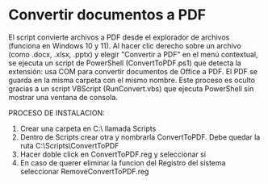 # Convertir documentos a PDF

El script convierte archivos a PDF desde el explorador de archivos (funciona en Windows 10 y 11). Al hacer clic derecho sobre un archivo (como .docx, .xlsx, .pptx) y elegir "Convertir a PDF" en el menú contextual, se ejecuta un script de PowerShell (ConvertToPDF.ps1) que detecta la extensión: usa COM para convertir documentos de Office a PDF. 
El PDF se guarda en la misma carpeta con el mismo nombre. 
Este proceso es oculto gracias a un script VBScript (RunConvert.vbs) que ejecuta PowerShell sin mostrar una ventana de consola.

PROCESO DE INSTALACION:
1. Crear una carpeta en C:\ llamada Scripts
2. Dentro de Scripts crear otra y nombrarla ConvertToPDF. Debe quedar la ruta C:\Scripts\ConvertToPDF
3. Hacer doble click en ConvertToPDF.reg y seleccionar si
4. En caso de querer eliminar la funcion del Registro del sistema seleccionar RemoveConvertToPDF.reg
